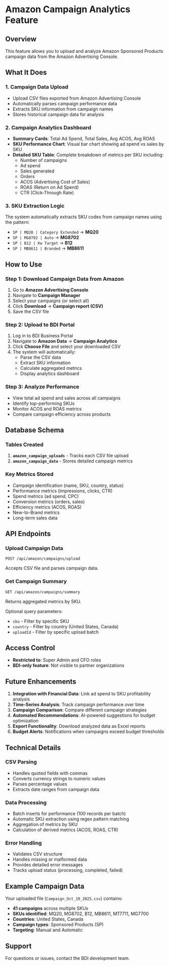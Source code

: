 # Amazon Campaign Analytics Feature

## Overview
This feature allows you to upload and analyze Amazon Sponsored Products campaign data from the Amazon Advertising Console.

## What It Does

### 1. **Campaign Data Upload**
- Upload CSV files exported from Amazon Advertising Console
- Automatically parses campaign performance data
- Extracts SKU information from campaign names
- Stores historical campaign data for analysis

### 2. **Campaign Analytics Dashboard**
- **Summary Cards**: Total Ad Spend, Total Sales, Avg ACOS, Avg ROAS
- **SKU Performance Chart**: Visual bar chart showing ad spend vs sales by SKU
- **Detailed SKU Table**: Complete breakdown of metrics per SKU including:
  - Number of campaigns
  - Ad spend
  - Sales generated
  - Orders
  - ACOS (Advertising Cost of Sales)
  - ROAS (Return on Ad Spend)
  - CTR (Click-Through Rate)

### 3. **SKU Extraction Logic**
The system automatically extracts SKU codes from campaign names using the pattern:
- `SP | MQ20 | Category Extended` → **MQ20**
- `SP | MG8702 | Auto` → **MG8702**
- `SP | B12 | Kw Target` → **B12**
- `SP | MB8611 | Branded` → **MB8611**

## How to Use

### Step 1: Download Campaign Data from Amazon
1. Go to **Amazon Advertising Console**
2. Navigate to **Campaign Manager**
3. Select your campaigns (or select all)
4. Click **Download** → **Campaign report (CSV)**
5. Save the CSV file

### Step 2: Upload to BDI Portal
1. Log in to BDI Business Portal
2. Navigate to **Amazon Data** → **Campaign Analytics**
3. Click **Choose File** and select your downloaded CSV
4. The system will automatically:
   - Parse the CSV data
   - Extract SKU information
   - Calculate aggregated metrics
   - Display analytics dashboard

### Step 3: Analyze Performance
- View total ad spend and sales across all campaigns
- Identify top-performing SKUs
- Monitor ACOS and ROAS metrics
- Compare campaign efficiency across products

## Database Schema

### Tables Created
1. **`amazon_campaign_uploads`** - Tracks each CSV file upload
2. **`amazon_campaign_data`** - Stores detailed campaign metrics

### Key Metrics Stored
- Campaign identification (name, SKU, country, status)
- Performance metrics (impressions, clicks, CTR)
- Spend metrics (ad spend, CPC)
- Conversion metrics (orders, sales)
- Efficiency metrics (ACOS, ROAS)
- New-to-Brand metrics
- Long-term sales data

## API Endpoints

### Upload Campaign Data
```
POST /api/amazon/campaigns/upload
```
Accepts CSV file and parses campaign data.

### Get Campaign Summary
```
GET /api/amazon/campaigns/summary
```
Returns aggregated metrics by SKU.

Optional query parameters:
- `sku` - Filter by specific SKU
- `country` - Filter by country (United States, Canada)
- `uploadId` - Filter by specific upload batch

## Access Control
- **Restricted to**: Super Admin and CFO roles
- **BDI-only feature**: Not visible to partner organizations

## Future Enhancements
1. **Integration with Financial Data**: Link ad spend to SKU profitability analysis
2. **Time-Series Analysis**: Track campaign performance over time
3. **Campaign Comparison**: Compare different campaign strategies
4. **Automated Recommendations**: AI-powered suggestions for budget optimization
5. **Export Functionality**: Download analyzed data as Excel reports
6. **Budget Alerts**: Notifications when campaigns exceed budget thresholds

## Technical Details

### CSV Parsing
- Handles quoted fields with commas
- Converts currency strings to numeric values
- Parses percentage values
- Extracts date ranges from campaign data

### Data Processing
- Batch inserts for performance (100 records per batch)
- Automatic SKU extraction using regex pattern matching
- Aggregation of metrics by SKU
- Calculation of derived metrics (ACOS, ROAS, CTR)

### Error Handling
- Validates CSV structure
- Handles missing or malformed data
- Provides detailed error messages
- Tracks upload status (processing, completed, failed)

## Example Campaign Data
Your uploaded file (`Campaign_Oct_19_2025.csv`) contains:
- **41 campaigns** across multiple SKUs
- **SKUs identified**: MQ20, MG8702, B12, MB8611, MT7711, MG7700
- **Countries**: United States, Canada
- **Campaign types**: Sponsored Products (SP)
- **Targeting**: Manual and Automatic

## Support
For questions or issues, contact the BDI development team.

